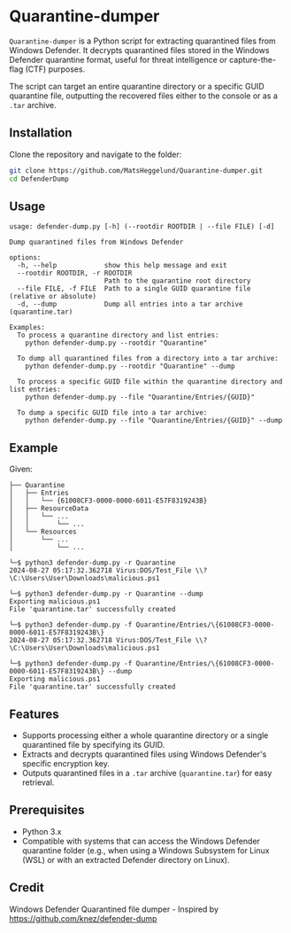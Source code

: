 # Quarantine-dumper

`Quarantine-dumper` is a Python script for extracting quarantined files from Windows Defender. It decrypts quarantined files stored in the Windows Defender quarantine format, useful for threat intelligence or capture-the-flag (CTF) purposes. 

The script can target an entire quarantine directory or a specific GUID quarantine file, outputting the recovered files either to the console or as a `.tar` archive.


## Installation

Clone the repository and navigate to the folder:

```bash
git clone https://github.com/MatsHeggelund/Quarantine-dumper.git
cd DefenderDump
```

## Usage

```
usage: defender-dump.py [-h] (--rootdir ROOTDIR | --file FILE) [-d]

Dump quarantined files from Windows Defender

options:
  -h, --help            show this help message and exit
  --rootdir ROOTDIR, -r ROOTDIR
                        Path to the quarantine root directory
  --file FILE, -f FILE  Path to a single GUID quarantine file (relative or absolute)
  -d, --dump            Dump all entries into a tar archive (quarantine.tar)

Examples:
  To process a quarantine directory and list entries:
    python defender-dump.py --rootdir "Quarantine"
  
  To dump all quarantined files from a directory into a tar archive:
    python defender-dump.py --rootdir "Quarantine" --dump
  
  To process a specific GUID file within the quarantine directory and list entries:
    python defender-dump.py --file "Quarantine/Entries/{GUID}"
  
  To dump a specific GUID file into a tar archive:
    python defender-dump.py --file "Quarantine/Entries/{GUID}" --dump
```

## Example

Given:

```
├── Quarantine
│   ├── Entries
│   │   └── {61008CF3-0000-0000-6011-E57F8319243B}
│   ├── ResourceData
│   │   └── ...
│   │       └── ...
│   └── Resources
│       └── ...
│           └── ...
```

```
└─$ python3 defender-dump.py -r Quarantine       
2024-08-27 05:17:32.362718 Virus:DOS/Test_File \\?\C:\Users\User\Downloads\malicious.ps1

└─$ python3 defender-dump.py -r Quarantine --dump                                          
Exporting malicious.ps1
File 'quarantine.tar' successfully created
                                                                                                                                                                         
└─$ python3 defender-dump.py -f Quarantine/Entries/\{61008CF3-0000-0000-6011-E57F8319243B\} 
2024-08-27 05:17:32.362718 Virus:DOS/Test_File \\?\C:\Users\User\Downloads\malicious.ps1
                                                                                                                                                                                                                  
└─$ python3 defender-dump.py -f Quarantine/Entries/\{61008CF3-0000-0000-6011-E57F8319243B\} --dump
Exporting malicious.ps1
File 'quarantine.tar' successfully created
```

## Features

- Supports processing either a whole quarantine directory or a single quarantined file by specifying its GUID.
- Extracts and decrypts quarantined files using Windows Defender's specific encryption key.
- Outputs quarantined files in a `.tar` archive (`quarantine.tar`) for easy retrieval.
  
## Prerequisites

- Python 3.x
- Compatible with systems that can access the Windows Defender quarantine folder (e.g., when using a Windows Subsystem for Linux (WSL) or with an extracted Defender directory on Linux).

## Credit

Windows Defender Quarantined file dumper - Inspired by https://github.com/knez/defender-dump
